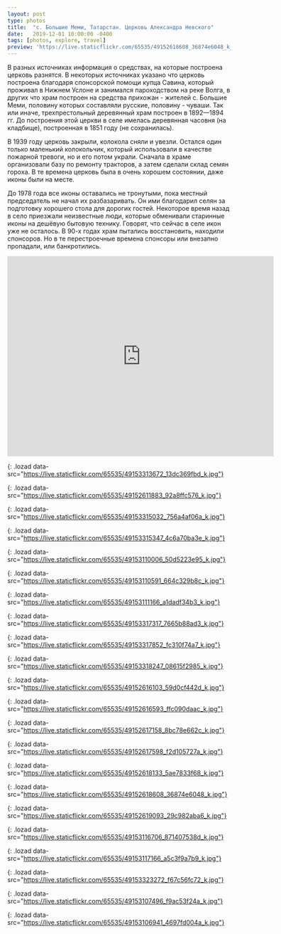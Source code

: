 ```yaml
---
layout: post
type: photos
title:  "с. Большие Меми, Татарстан. Церковь Александра Невского"
date:   2019-12-01 10:00:00 -0400
tags: [photos, explore, travel]
preview: 'https://live.staticflickr.com/65535/49152618608_36874e6048_k_d.jpg'
---
```


В разных источниках информация о средствах, на которые построена церковь разнятся. В некоторых источниках указано что церковь построена благодаря спонсорской помощи купца Савина, который проживал в Нижнем Услоне и занимался пароходством на реке Волга, в других что храм построен на средства прихожан - жителей с. Большие Меми, половину которых составляли русские, половину - чуваши. Так или иначе, трехпрестольный деревянный храм построен в 1892—1894 гг. До построения этой церкви в селе имелась деревянная часовня (на кладбище), построенная в 1851 году (не сохранилась).

В 1939 году церковь закрыли, колокола сняли и увезли. Остался один только маленький колокольчик, который использовали в качестве пожарной тревоги, но и его потом украли. Сначала в храме организовали базу по ремонту тракторов, а затем сделали склад семян гороха. В те времена церковь была в очень хорошем состоянии, даже иконы были на месте.

До 1978 года все иконы оставались не тронутыми, пока местный председатель не начал их разбазаривать. Он ими благодарил селян за подготовку хорошего стола для дорогих гостей. Некоторое время назад в село приезжали неизвестные люди, которые обменивали старинные иконы на дешёвую бытовую технику. Говорят, что сейчас в селе икон уже не осталось. В 90-х годах храм пытались восстановить, находили спонсоров. Но в те перестроечные времена спонсоры или внезапно пропадали, или банкротились.

<iframe src="https://www.google.com/maps/embed?pb=!1m14!1m12!1m3!1d3947.060880046135!2d48.67188299374623!3d55.40027619894917!2m3!1f0!2f0!3f0!3m2!1i1024!2i768!4f13.1!5e1!3m2!1sru!2sca!4v1575225440033!5m2!1sru!2sca" width="600" height="450" frameborder="0" style="border:0" allowfullscreen="" loading="lazy" class="post-map"></iframe>

![](){: .lozad data-src="https://live.staticflickr.com/65535/49153313672_13dc369fbd_k.jpg"}

![](){: .lozad data-src="https://live.staticflickr.com/65535/49152611883_92a8ffc576_k.jpg"}

![](){: .lozad data-src="https://live.staticflickr.com/65535/49153315032_756a4af06a_k.jpg"}

![](){: .lozad data-src="https://live.staticflickr.com/65535/49153315347_4c6a70ba3e_k.jpg"}

![](){: .lozad data-src="https://live.staticflickr.com/65535/49153110006_50d5223e95_k.jpg"}

![](){: .lozad data-src="https://live.staticflickr.com/65535/49153110591_664c329b8c_k.jpg"}

![](){: .lozad data-src="https://live.staticflickr.com/65535/49153111166_a1dadf34b3_k.jpg"}

![](){: .lozad data-src="https://live.staticflickr.com/65535/49153317317_7665b88ad3_k.jpg"}

![](){: .lozad data-src="https://live.staticflickr.com/65535/49153317852_fc310f74a7_k.jpg"}

![](){: .lozad data-src="https://live.staticflickr.com/65535/49153318247_08615f2985_k.jpg"}

![](){: .lozad data-src="https://live.staticflickr.com/65535/49152616103_59d0cf442d_k.jpg"}

![](){: .lozad data-src="https://live.staticflickr.com/65535/49152616593_ffc090daac_k.jpg"}

![](){: .lozad data-src="https://live.staticflickr.com/65535/49152617158_8bc78e662c_k.jpg"}

![](){: .lozad data-src="https://live.staticflickr.com/65535/49152617598_f2d105727a_k.jpg"}

![](){: .lozad data-src="https://live.staticflickr.com/65535/49152618133_5ae7833f68_k.jpg"}

![](){: .lozad data-src="https://live.staticflickr.com/65535/49152618608_36874e6048_k.jpg"}

![](){: .lozad data-src="https://live.staticflickr.com/65535/49152619093_29c982aba6_k.jpg"}

![](){: .lozad data-src="https://live.staticflickr.com/65535/49153116706_871407538d_k.jpg"}

![](){: .lozad data-src="https://live.staticflickr.com/65535/49153117166_a5c3f9a7b9_k.jpg"}

![](){: .lozad data-src="https://live.staticflickr.com/65535/49153323272_f67c56fc72_k.jpg"}

![](){: .lozad data-src="https://live.staticflickr.com/65535/49153107496_f9ac53f24a_k.jpg"}

![](){: .lozad data-src="https://live.staticflickr.com/65535/49153106941_4697fd004a_k.jpg"}
